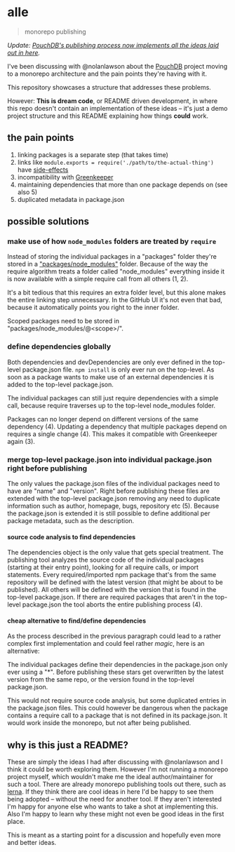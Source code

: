 # alle

> monorepo publishing

_Update: [PouchDB's publishing process now implements all the ideas laid out in here](https://gist.github.com/nolanlawson/457cdb309c9ec5b39f0d420266a9faa4)._

I've been discussing with @nolanlawson about the [PouchDB](https://pouchdb.com/) project moving to a monorepo architecture and the pain points they're having with it.

This repository showcases a structure that addresses these problems.

However: **This is dream code**, or README driven development, in where this repo doesn't contain an implementation of these ideas – it's just a demo project structure and this README explaining how things **could** work.

## the pain points

1. linking packages is a separate step (that takes time)
2. links like `module.exports = require('./path/to/the-actual-thing')` have [side-effects](https://github.com/lerna/lerna/issues/11)
3. incompatibility with [Greenkeeper](https://greenkeeper.io/)
4. maintaining dependencies that more than one package depends on (see also 5)
5. duplicated metadata in package.json

## possible solutions

### make use of how `node_modules` folders are treated by `require`

Instead of storing the individual packages in a "packages" folder they're stored in a ["packages/node_modules"](packages/node_modules) folder. Because of the way the require algorithm treats a folder called "node_modules" everything inside it is now available with a simple require call from all others (1, 2).

It's a bit tedious that this requires an extra folder level, but this alone makes the entire linking step unnecessary. In the GitHub UI it's not even that bad, because it automatically points you right to the inner folder.

Scoped packages need to be stored in "packages/node_modules/@\<scope\>/".

### define dependencies globally

Both dependencies and devDependencies are only ever defined in the top-level package.json file. `npm install` is only ever run on the top-level.
As soon as a package wants to make use of an external dependencies it is added to the top-level package.json.

The individual packages can still just require dependencies with a simple call, because require traverses up to the top-level node_modules folder.

Packages can no longer depend on different versions of the same dependency (4). Updating a dependency that multiple packages depend on requires a single change (4). This makes it compatible with Greenkeeper again (3).

### merge top-level package.json into individual package.json right before publishing

The only values the package.json files of the individual packages need to have are "name" and "version".
Right before publishing these files are extended with the top-level package.json removing any need to duplicate information such as author, homepage, bugs, repository etc (5).
Because the package.json is extended it is still possible to define additional per package metadata, such as the description.

#### source code analysis to find dependencies

The dependencies object is the only value that gets special treatment. The publishing tool analyzes the source code of the individual packages (starting at their entry point), looking for all require calls, or import statements. Every required/imported npm package that's from the same repository will be defined with the latest version (that might be about to be published). All others will be defined with the version that is found in the top-level package.json. If there are required packages that aren't in the top-level package.json the tool aborts the entire publishing process (4).

#### cheap alternative to find/define dependencies

As the process described in the previous paragraph could lead to a rather complex first implementation and could feel rather _magic_, here is an alternative:

The individual packages define their dependencies in the package.json only ever using a "\*". Before publishing these stars get overwritten by the latest version from the same repo, or the version found in the top-level package.json.

This would not require source code analysis, but some duplicated entries in the package.json files. This could however be dangerous when the package contains a require call to a package that is not defined in its package.json. It would work inside the monorepo, but not after being published.

## why is this just a README?

These are simply the ideas I had after discussing with @nolanlawson and I think it could be worth exploring them.
However I'm not running a monorepo project myself, which wouldn't make me the ideal author/maintainer for such a tool.
There are already monorepo publishing tools out there, such as [lerna](https://lernajs.io/). If they think there are cool ideas in here I'd be happy to see them being adopted – without the need for another tool. If they aren't interested I'm happy for anyone else who wants to take a shot at implementing this. Also I'm happy to learn why these might not even be good ideas in the first place.

This is meant as a starting point for a discussion and hopefully even more and better ideas.
